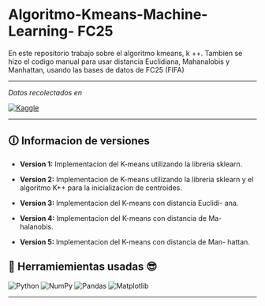 # Algoritmo-Kmeans-Machine-Learning- FC25
En este repositorio trabajo sobre el algoritmo kmeans, k ++. Tambien se hizo el codigo manual para usar distancia Euclidiana, Mahanalobis y Manhattan, usando las bases de datos de FC25 (FIFA)
***
*Datos recolectados en*

 [![Kaggle](https://img.shields.io/badge/Kaggle-035a7d?style=for-the-badge&logo=kaggle&logoColor=white)](https://www.kaggle.com/datasets/nyagami/ea-sports-fc-25-database-ratings-and-stats)


***
## 🛈 Informacion de versiones 
- **Version 1:** Implementacion del K-means utilizando la libreria
sklearn.
- **Version 2:** Implementacion de K-means utilizando la libreria
sklearn y el algoritmo K++ para la inicializacion de centroides.

- **Version 3:** Implementacion del K-means con distancia Euclidi-
ana.

- **Version 4:** Implementacion del K-means con distancia de Ma-
halanobis.

- **Version 5:** Implementacion del K-means con distancia de Man-
hattan.

## 🔩 Herramiemientas usadas 😎

![Python](https://img.shields.io/badge/python-3670A0?style=for-the-badge&logo=python&logoColor=ffdd54)
![NumPy](https://img.shields.io/badge/numpy-%23013243.svg?style=for-the-badge&logo=numpy&logoColor=white)
![Pandas](https://img.shields.io/badge/pandas-%23150458.svg?style=for-the-badge&logo=pandas&logoColor=white)
![Matplotlib](https://img.shields.io/badge/Matplotlib-%23ffffff.svg?style=for-the-badge&logo=Matplotlib&logoColor=black)

***
